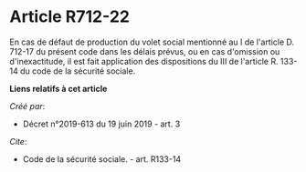 # Article R712-22

En cas de défaut de production du volet social mentionné au I de l'article D. 712-17 du présent code dans les délais prévus,
ou en cas d'omission ou d'inexactitude, il est fait application des dispositions du III de l'article R. 133-14 du code de la
sécurité sociale.

**Liens relatifs à cet article**

_Créé par_:

  - Décret n°2019-613 du 19 juin 2019 - art. 3

_Cite_:

  - Code de la sécurité sociale. - art. R133-14
